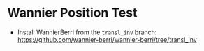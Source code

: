 # Wannier Position Test

* Install WannierBerri from the `transl_inv` branch: <https://github.com/wannier-berri/wannier-berri/tree/transl_inv>
